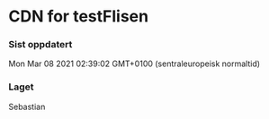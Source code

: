 
# CDN for testFlisen

### Sist oppdatert 
Mon Mar 08 2021 02:39:02 GMT+0100 (sentraleuropeisk normaltid)
### Laget 
Sebastian
